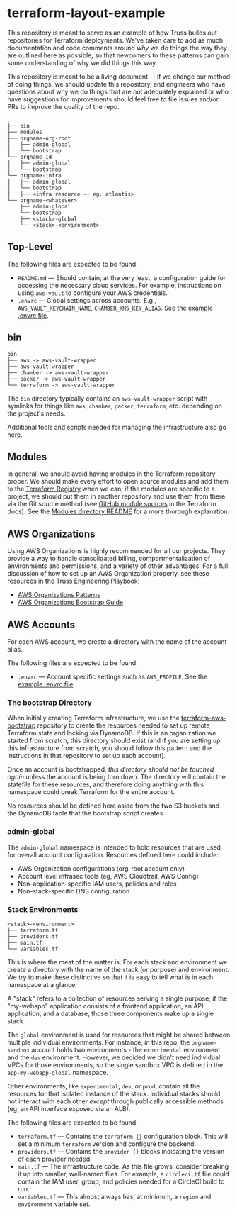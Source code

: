 # terraform-layout-example

This repository is meant to serve as an example of how Truss builds out
repositories for Terraform deployments. We've taken care to add as much
documentation and code comments around *why* we do things the way they
are outlined here as possible, so that newcomers to these patterns can
gain some understanding of why we did things this way.

This repository is meant to be a living document -- if we change our
method of doing things, we should update this repository, and engineers
who have questions about why we do things that are not adequately
explained or who have suggestions for improvements should feel free to
file issues and/or PRs to improve the quality of the repo.

```text
.
├── bin
├── modules
├── orgname-org-root
│   ├── admin-global
│   └── bootstrap
└── orgname-id
│   ├── admin-global
│   └── bootstrap
└── orgname-infra
│   ├── admin-global
│   └── bootstrap
|   ├── <infra resource -- eg, atlantis>
└── orgname-<whatever>
    ├── admin-global
    └── bootstrap
    ├── <stack>-global
    └── <stack>-<environment>
```

## Top-Level

The following files are expected to be found:

* `README.md` — Should contain, at the very least, a configuration guide
  for accessing the necessary cloud services. For example, instructions
  on using `aws-vault` to configure your AWS credentials.
* `.envrc` — Global settings across accounts. E.g.,
  `AWS_VAULT_KEYCHAIN_NAME`, `CHAMBER_KMS_KEY_ALIAS`. See the [example
  .envrc file](.envrc).

## bin

```text
bin
├── aws -> aws-vault-wrapper
├── aws-vault-wrapper
├── chamber -> aws-vault-wrapper
├── packer -> aws-vault-wrapper
└── terraform -> aws-vault-wrapper
```

The `bin` directory typically contains an `aws-vault-wrapper` script with
symlinks for things like `aws`, `chamber`, `packer`, `terraform`, etc.
depending on the project's needs.

Additional tools and scripts needed for managing the infrastructure also go here.

## Modules

In general, we should avoid having modules in the Terraform repository
proper. We should make every effort to open source modules and add them
to the [Terraform Registry](https://registry.terraform.io) when we can;
if the modules are specific to a project, we should put them in another
repository and use them from there via the Git source method (see
[GitHub module sources](https://www.terraform.io/docs/modules/sources.html#github)
in the Terraform docs). See the [Modules directory README](modules/README.md)
for a more thorough explanation.


## AWS Organizations

Using AWS Organizations is highly recommended for all our projects. They
provide a way to handle consolidated billing, compartmentalization of
environments and permissions, and a variety of other advantages. For a
full discussion of how to set up an AWS Organization properly, see these
resources in the Truss Engineering Playbook:

* [AWS Organizations Patterns](https://github.com/trussworks/Engineering-Playbook/blob/master/infra/aws/aws-organizations.md)
* [AWS Organizations Bootstrap Guide](https://github.com/trussworks/Engineering-Playbook/blob/master/infra/aws/org-bootstrap.md)

## AWS Accounts

For each AWS account, we create a directory with the name of the account
alias.

The following files are expected to be found:

* `.envrc` — Account specific settings such as `AWS_PROFILE`. See the
  [example .envrc file](orgname-sandbox/.envrc).

### The bootstrap Directory

When initially creating Terraform infrastructure, we use the
[terraform-aws-bootstrap](https://github.com/trussworks/terraform-aws-bootstrap)
repository to create the resources needed to set up remote Terraform
state and locking via DynamoDB. If this is an organization we started
from scratch, this directory should exist (and if you are setting up
this infrastructure from scratch, you should follow this pattern and
the instructions in that repository to set up each account).

Once an account is bootstrapped, *this directory should not be touched
again* unless the account is being torn down. The directory will contain
the statefile for these resources, and therefore doing anything with
this namespace could break Terraform for the entire account.

No resources should be defined here aside from the two S3 buckets and
the DynamoDB table that the bootstrap script creates.

### admin-global

The `admin-global` namespace is intended to hold resources that are used
for overall account configuration. Resources defined here could include:

* AWS Organization configurations (org-root account only)
* Account level infrasec tools (eg, AWS Cloudtrail, AWS Config)
* Non-application-specific IAM users, policies and roles
* Non-stack-specific DNS configuration

### Stack Environments

```text
<stack>-<environment>
├── terraform.tf
├── providers.tf
├── main.tf
└── variables.tf
```

This is where the meat of the matter is. For each stack and environment
we create a directory with the name of the stack (or purpose) and
environment. We try to make these distinctive so that it is easy to tell
what is in each namespace at a glance.

A "stack" refers to a collection of resources serving a single purpose;
if the "my-webapp" application consists of a frontend application, an
API application, and a database, those three components make up a single
stack.

The `global` environment is used for resources that might be shared
between multiple individual environments. For instance, in this repo, the
`orgname-sandbox` account holds two environments - the `experimental`
environment and the `dev` environment. However, we decided we didn't need
individual VPCs for those environments, so the single sandbox VPC is
defined in the `app-my-webapp-global` namespace.

Other environments, like `experimental`, `dev`, or `prod`, contain all
the resources for that isolated instance of the stack. Individual stacks
should not interact with each other *except* through publically accessible
methods (eg, an API interface exposed via an ALB).

The following files are expected to be found:

* `terraform.tf` — Contains the `terraform {}` configuration block.
  This will set a minimum `terraform` version and configure the backend.
* `providers.tf` — Contains the `provider {}` blocks indicating the
  version of each provider needed.
* `main.tf` — The infrastructure code. As this file grows, consider
   breaking it up into smaller, well-named files. For example, a
   `circleci.tf` file could contain the IAM user, group, and policies
   needed for a CircleCI build to run.
* `variables.tf` — This almost always has, at minimum, a `region`
  and `environment` variable set.
